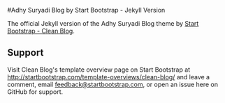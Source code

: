 #Adhy Suryadi Blog by Start Bootstrap - Jekyll Version

The official Jekyll version of the Adhy Suryadi Blog theme by [Start Bootstrap - Clean Blog](http://startbootstrap.com/template-overviews/clean-blog/).

## Support

Visit Clean Blog's template overview page on Start Bootstrap at http://startbootstrap.com/template-overviews/clean-blog/ and leave a comment, email feedback@startbootstrap.com, or open an issue here on GitHub for support.
